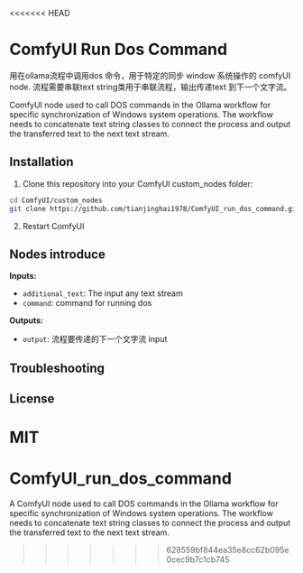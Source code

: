 <<<<<<< HEAD

# ComfyUI Run Dos Command

用在ollama流程中调用dos 命令，用于特定的同步 window 系统操作的 comfyUI node. 流程需要串联text string类用于串联流程，输出传递text 到下一个文字流。

 ComfyUI node used to call DOS commands in the Ollama workflow for specific synchronization of Windows system operations. The workflow needs to concatenate text string classes to connect the process and output the transferred text to the next text stream.

## Installation

1. Clone this repository into your ComfyUI custom_nodes folder:
```bash
cd ComfyUI/custom_nodes
git clone https://github.com/tianjinghai1978/ComfyUI_run_dos_command.git
```

2. Restart ComfyUI

## Nodes introduce

**Inputs:**
- `additional_text`: The input any text stream
- `command`: command for running dos


**Outputs:**
- `output`: 流程要传递的下一个文字流 input


## Troubleshooting



## License

MIT 
=======
# ComfyUI_run_dos_command
A ComfyUI node used to call DOS commands in the Ollama workflow for specific synchronization of Windows system operations. The workflow needs to concatenate text string classes to connect the process and output the transferred text to the next text stream.
>>>>>>> 628559bf844ea35e8cc62b095e0cec9b7c1cb745

